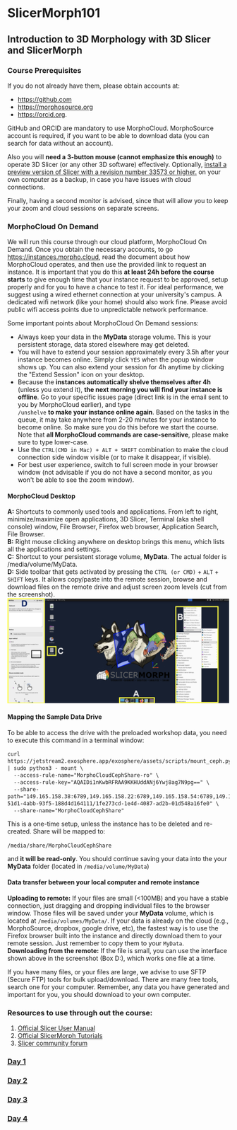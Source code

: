 # SlicerMorph101
## Introduction to 3D Morphology with 3D Slicer and SlicerMorph

### Course Prerequisites

If you do not already have them, please obtain accounts at:
* https://github.com
* https://morphosource.org
* https://orcid.org.
  
GitHub and ORCID are mandatory to use MorphoCloud. MorphoSource account is required, if you want to be able to download data (you can search for data without an account). 
  
Also you will **need a 3-button mouse (cannot emphasize this enough)** to operate 3D Slicer (or any other 3D software) effectively. Optionally, [install a preview version of Slicer with a revision number 33573 or higher.](https://download.slicer.org) on your own computer as a backup, in case you have issues with cloud connections. 

Finally, having a second monitor is advised, since that will allow you to keep your zoom and cloud sessions on separate screens. 

### MorphoCloud On Demand
We will run this course through our cloud platform, MorphoCloud On Demand. Once you obtain the necessary accounts, to go https://instances.morpho.cloud, read the document about how MorphoCloud operates, and then use the provided link to request an instance. It is important that you do this **at least 24h before the course starts** to give enough time that your instance request to be approved, setup properly and for you to have a chance to test it. 
For ideal performance, we suggest using a wired ethernet connection at your university's campus. A dedicated wifi network (like your home) should also work fine. Please avoid public wifi access points due to unpredictable network performance.  

Some important points about MorphoCloud On Demand sessions:
* Always keep your data in the **MyData** storage volume. This is your persistent storage, data stored elsewhere may get deleted.
* You will have to extend your session approximately every 3.5h after your instance becomes online. Simply click `YES` when the popup window shows up. You can also extend your session for 4h anytime by clicking the "Extend Session" icon on your desktop. 
* Because the **instances automatically shelve themselves after 4h** (unless you extend it), **the next morning you will find your instance is offline**. Go to your specific issues page (direct link is in the email sent to you by MorphoCloud earlier), and type <br> ```/unshelve``` **to make your instance online again**. Based on the tasks in the queue, it may take anywhere from 2-20 minutes for your instance to become online. So make sure you do this before we start the course. Note that **all MorphoCloud commands are case-sensitive**, please make sure to type lower-case. 
* Use the `CTRL(CMD in Mac) + ALT + SHIFT` combination to make the cloud connection side window visible (or to make it disappear, if visible).
* For best user experience, switch to full screen mode in your browser window (not advisable if you do not have a second monitor, as you won't be able to see the zoom window).

#### MorphoCloud Desktop

**A:** Shortcuts to commonly used tools and applications. From left to right, minimize/maximize open applications, 3D Slicer, Terminal (aka shell console) window, File Browser, Firefox web browser, Application Search, File Browser. </br>
**B:** Right mouse clicking anywhere on desktop brings this menu, which lists all the applications and settings. </br>
**C:** Shortcut to your persistent storage volume, **MyData**. The actual folder is /media/volume/MyData. </br>
**D:** Side toolbar that gets activated by pressing the `CTRL (or CMD)` + `ALT` + `SHIFT` keys. It allows copy/paste into the remote session, browse and download files on the remote drive and adjust screen zoom levels (cut from the screenshot). </br>
<img src="https://github.com/SlicerMorph/SlicerMorph101/blob/main/MCI_Desktop.png" width=800>

#### Mapping the Sample Data Drive
To be able to access the drive with the preloaded workshop data, you need to execute this command in a terminal window:

```
curl https://jetstream2.exosphere.app/exosphere/assets/scripts/mount_ceph.py | sudo python3 - mount \
  --access-rule-name="MorphoCloudCephShare-ro" \
  --access-rule-key="AQAIDi1nKwbRFRAA9KKHUddANj6Ywj8ag7N9pg==" \
  --share-path="149.165.158.38:6789,149.165.158.22:6789,149.165.158.54:6789,149.165.158.70:6789,149.165.158.86:6789:/volumes/_nogroup/60bf684c-51d1-4abb-93f5-188d4d164111/1fe273cd-1e4d-4087-ad2b-01d548a16fe0" \
  --share-name="MorphoCloudCephShare"
```
This is a one-time setup, unless the instance has to be deleted and re-created. Share will be mapped to:

`/media/share/MorphoCloudCephShare`

and **it will be read-only**. You should continue saving your data into the your **MyData** folder (located in `/media/volume/MyData`)

#### Data transfer between your local computer and remote instance
**Uploading to remote:** If your files are small (<100MB) and you have a stable connection, just dragging and dropping individual files to the browser window. Those files will be saved under your **MyData** volume, which is located at `/media/volumes/MyData/`. If your data is already on the cloud (e.g., MorphoSource, dropbox, google drive, etc), the fastest way is to use the Firefox browser built into the instance and directly download them to your remote session. Just remember to copy them to your `MyData`. </br>
**Downloading from the remote:** If the file is small, you can use the interface shown above in the screenshot (Box D:), which works one file at a time. 

If you have many files, or your files are large, we advise to use SFTP (Secure FTP) tools for bulk upload/download. There are many free tools, search one for your computer. Remember, any data you have generated and important for you, you should download to your own computer. 

### Resources to use through out the course:

1. [Official Slicer User Manual](https://slicer.readthedocs.io/en/latest/)
2. [Official SlicerMorph Tutorials](https://github.com/SlicerMorph/Tutorials/)
3. [Slicer community forum](https://discourse.slicer.org)

### [Day 1](./Day_1.MD)

### [Day 2](./Day_2.MD)

### [Day 3](./Day_3.MD)

### [Day 4](./Day_4.MD) 
